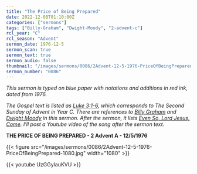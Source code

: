 ```yaml
---
title: "The Price of Being Prepared"
date: 2022-12-08T01:10:00Z
categories: ["sermons"]
tags: ["Billy-Graham", "Dwight-Moody", "2-advent-c"]
rcl_year: "C"
rcl_season: "Advent"
sermon_date: 1976-12-5
sermon_scan: true
sermon_text: true
sermon_audio: false
thumbnail: "/images/sermons/0086/2Advent-12-5-1976-PriceOfBeingPrepared-1080.jpg"
sermon_number: "0086"
---
```


_This sermon is typed on blue paper with notations and additions in red ink, dated from 1976._

<!--more-->

_The Gospel text is listed as [Luke 3:1-6](https://lectionary.library.vanderbilt.edu/texts.php?id=2), which corresponds to The Second Sunday of Advent in Year C. There are references to [Billy Graham](https://en.wikipedia.org/wiki/Billy_Graham) and [Dwight Moody](https://en.wikipedia.org/wiki/Dwight_L._Moody) in this sermon. After the sermon, it lists [Even So, Lord Jesus, Come](https://hymnary.org/text/even_so_lord_jesus_come).  I'll post a Youtube video of the song after the sermon text._

**THE PRICE OF BEING PREPARED - 2 Advent A - 12/5/1976**

{{< figure src="/images/sermons/0086/2Advent-12-5-1976-PriceOfBeingPrepared-1080.jpg" width="1080" >}}

{{< youtube UzGGylauKVU >}}